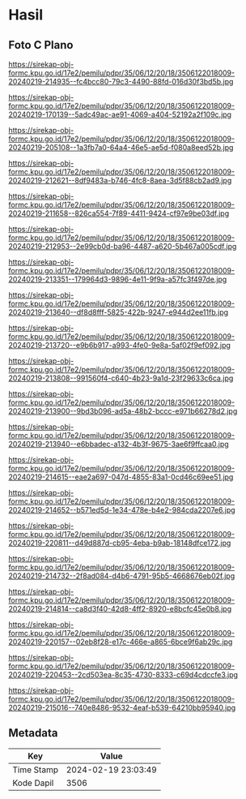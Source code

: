 # Hasil

## Foto C Plano

https://sirekap-obj-formc.kpu.go.id/17e2/pemilu/pdpr/35/06/12/20/18/3506122018009-20240219-214935--fc4bcc80-79c3-4490-88fd-016d30f3bd5b.jpg

https://sirekap-obj-formc.kpu.go.id/17e2/pemilu/pdpr/35/06/12/20/18/3506122018009-20240219-170139--5adc49ac-ae91-4069-a404-52192a2f109c.jpg

https://sirekap-obj-formc.kpu.go.id/17e2/pemilu/pdpr/35/06/12/20/18/3506122018009-20240219-205108--1a3fb7a0-64a4-46e5-ae5d-f080a8eed52b.jpg

https://sirekap-obj-formc.kpu.go.id/17e2/pemilu/pdpr/35/06/12/20/18/3506122018009-20240219-212621--8df9483a-b746-4fc8-8aea-3d5f88cb2ad9.jpg

https://sirekap-obj-formc.kpu.go.id/17e2/pemilu/pdpr/35/06/12/20/18/3506122018009-20240219-211658--826ca554-7f89-4411-9424-cf97e9be03df.jpg

https://sirekap-obj-formc.kpu.go.id/17e2/pemilu/pdpr/35/06/12/20/18/3506122018009-20240219-212953--2e99cb0d-ba96-4487-a620-5b467a005cdf.jpg

https://sirekap-obj-formc.kpu.go.id/17e2/pemilu/pdpr/35/06/12/20/18/3506122018009-20240219-213351--179964d3-9896-4e11-9f9a-a57fc3f497de.jpg

https://sirekap-obj-formc.kpu.go.id/17e2/pemilu/pdpr/35/06/12/20/18/3506122018009-20240219-213640--df8d8fff-5825-422b-9247-e944d2ee11fb.jpg

https://sirekap-obj-formc.kpu.go.id/17e2/pemilu/pdpr/35/06/12/20/18/3506122018009-20240219-213720--e9b6b917-a993-4fe0-9e8a-5af02f9ef092.jpg

https://sirekap-obj-formc.kpu.go.id/17e2/pemilu/pdpr/35/06/12/20/18/3506122018009-20240219-213808--991560f4-c640-4b23-9a1d-23f29633c6ca.jpg

https://sirekap-obj-formc.kpu.go.id/17e2/pemilu/pdpr/35/06/12/20/18/3506122018009-20240219-213900--9bd3b096-ad5a-48b2-bccc-e971b66278d2.jpg

https://sirekap-obj-formc.kpu.go.id/17e2/pemilu/pdpr/35/06/12/20/18/3506122018009-20240219-213940--e6bbadec-a132-4b3f-9675-3ae6f9ffcaa0.jpg

https://sirekap-obj-formc.kpu.go.id/17e2/pemilu/pdpr/35/06/12/20/18/3506122018009-20240219-214615--eae2a697-047d-4855-83a1-0cd46c69ee51.jpg

https://sirekap-obj-formc.kpu.go.id/17e2/pemilu/pdpr/35/06/12/20/18/3506122018009-20240219-214652--b571ed5d-1e34-478e-b4e2-984cda2207e6.jpg

https://sirekap-obj-formc.kpu.go.id/17e2/pemilu/pdpr/35/06/12/20/18/3506122018009-20240219-220811--d49d887d-cb95-4eba-b9ab-18148dfce172.jpg

https://sirekap-obj-formc.kpu.go.id/17e2/pemilu/pdpr/35/06/12/20/18/3506122018009-20240219-214732--2f8ad084-d4b6-4791-95b5-4668676eb02f.jpg

https://sirekap-obj-formc.kpu.go.id/17e2/pemilu/pdpr/35/06/12/20/18/3506122018009-20240219-214814--ca8d3f40-42d8-4ff2-8920-e8bcfc45e0b8.jpg

https://sirekap-obj-formc.kpu.go.id/17e2/pemilu/pdpr/35/06/12/20/18/3506122018009-20240219-220157--02eb8f28-e17c-466e-a865-6bce9f6ab29c.jpg

https://sirekap-obj-formc.kpu.go.id/17e2/pemilu/pdpr/35/06/12/20/18/3506122018009-20240219-220453--2cd503ea-8c35-4730-8333-c69d4cdccfe3.jpg

https://sirekap-obj-formc.kpu.go.id/17e2/pemilu/pdpr/35/06/12/20/18/3506122018009-20240219-215016--740e8486-9532-4eaf-b539-64210bb95940.jpg


## Metadata

| Key        | Value               |
| ---------- | ------------------- |
| Time Stamp | 2024-02-19 23:03:49 |
| Kode Dapil | 3506                |



